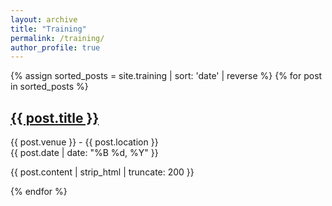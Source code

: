 ```yaml
---
layout: archive
title: "Training"
permalink: /training/
author_profile: true
---
```


{% assign sorted_posts = site.training | sort: 'date' | reverse %}
{% for post in sorted_posts %}
  <div class="archive__item">
    <h2 class="archive__item-title">
      <a href="{{ post.url }}">{{ post.title }}</a>
    </h2>
    <p class="archive__item-excerpt">
      {{ post.venue }} - {{ post.location }}<br>
      {{ post.date | date: "%B %d, %Y" }}
    </p>
    <p>{{ post.content | strip_html | truncate: 200 }}</p>
  </div>
{% endfor %}
